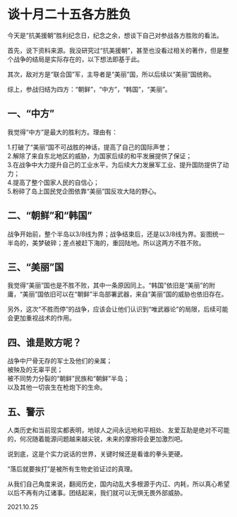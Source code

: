 # 谈十月二十五各方胜负
   
今天是“抗美援朝”胜利纪念日，纪念之余，想谈下自己对参战各方胜败的看法。   
   
首先，说下资料来源。我没研究过“抗美援朝”，甚至也没看过相关的著作，但是整个战争的结局是实际存在的，以下想法即基于此。   
   
其次，敌对方是“联合国”军，主导者是“美丽”国，所以后续以“美丽”国统称。   
   
综上，参战归结为四方：“朝鲜”，“中方”，“韩国”，“美丽”。   
   
## 一、“中方”
   
我觉得“中方”是最大的胜利方。理由有：   
   
1.打破了“美丽”国不可战胜的神话，提高了自己的国际声誉；   
2.解除了来自东北地区的威胁，为国家后续的和平发展提供了保证；   
3.在战争中大力提升自己的工业水平，为后续大力发展军工业、提升国防提供了动力；   
4.提高了整个国家人民的自信心；   
5.粉碎了岛上国民党企图依靠“美丽”国反攻大陆的野心。   
   
## 二、“朝鲜”和“韩国”</h3>   
   
战争开始前，整个半岛以3/8线为界；战争结束后，还是以3/8线为界。妄图统一半岛的，美梦破碎；差点被赶下海的，重回陆地。所以这两方不胜不败。   
   
## 三、“美丽”国
   
我觉得“美丽”国也是不胜不败，其中一条原因同上。“韩国”依旧是“美丽”的附庸，“美丽”国依旧可以在“朝鲜”半岛部署武器，来自“美丽”国的威胁也依旧存在。   
   
另外，这次“不胜而停”的战争，应该会让他们认识到“唯武器论”的局限，后续可能会更加重视战术的作用。   
   
## 四、谁是败方呢？
   
战争中尸骨无存的军士及他们的亲属；      
被殃及的无辜平民；      
被不同势力分裂的“朝鲜”民族和“朝鲜”半岛；      
以及其他一切丧生在枪炮下的生命。   
   
## 五、警示
   
人类历史和当前现实都表明，地球人之间永远地和平相处、友爱互助是绝对不可能的，何况随着能源问题越来越尖锐，未来的摩擦将会更加激烈吧。   
   
说到底，这是个实力说话的世界，关键时候还是看谁的拳头更硬。   
   
“落后就要挨打”是被所有生物史验证过的真理。   
   
从我们自己角度来说，翻阅历史，国内动乱大多根源于内讧、内耗，所以真心希望以后不再有内讧诸事。团结起来，我们就可以无惧无畏外部威胁。   
   
2021.10.25